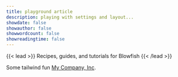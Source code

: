 ```yaml
---
title: playground article
description: playing with settings and layout...
showdate: false
showauthor: false
showwordcount: false
showreadingtime: false
---
```


{{< lead >}}
Recipes, guides, and tutorials for Blowfish
{{< /lead >}}


Some tailwind fun <a href="#" class="underline decoration-sky-500 decoration-2">My Company, Inc</a>.